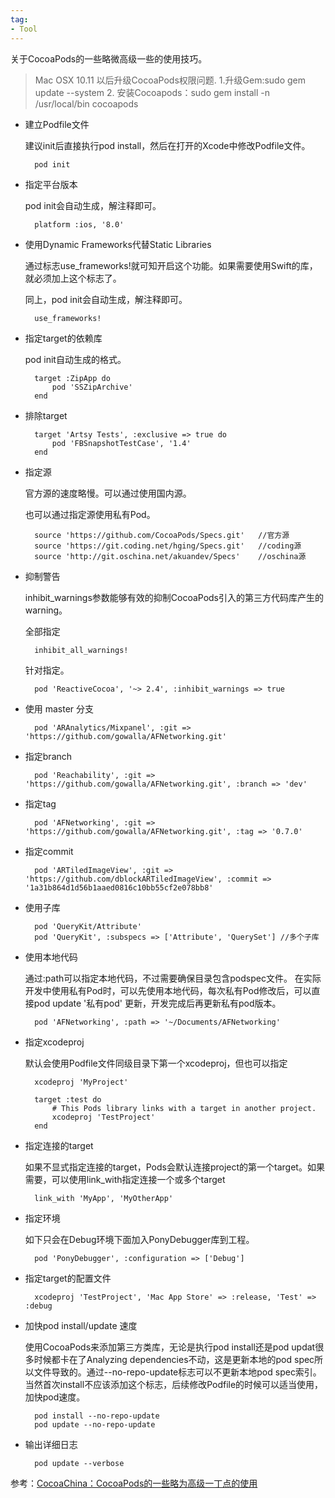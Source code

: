 ```yaml
---
tag:
- Tool
---
```


关于CocoaPods的一些略微高级一些的使用技巧。

> Mac OSX 10.11 以后升级CocoaPods权限问题. 1.升级Gem:sudo gem update --system 2. 安装Cocoapods：sudo gem install -n /usr/local/bin cocoapods

* 建立Podfile文件

    建议init后直接执行pod install，然后在打开的Xcode中修改Podfile文件。

        pod init

* 指定平台版本

    pod init会自动生成，解注释即可。

        platform :ios, '8.0'

* 使用Dynamic Frameworks代替Static Libraries

    通过标志use_frameworks!就可知开启这个功能。如果需要使用Swift的库，就必须加上这个标志了。

    同上，pod init会自动生成，解注释即可。

        use_frameworks!

* 指定target的依赖库

    pod init自动生成的格式。

        target :ZipApp do   
            pod 'SSZipArchive'
        end

* 排除target

        target 'Artsy Tests', :exclusive => true do   
            pod 'FBSnapshotTestCase', '1.4'
        end

* 指定源

    官方源的速度略慢。可以通过使用国内源。

    也可以通过指定源使用私有Pod。

        source 'https://github.com/CocoaPods/Specs.git'   //官方源
        source 'https://git.coding.net/hging/Specs.git'   //coding源
        source 'http://git.oschina.net/akuandev/Specs'    //oschina源

* 抑制警告

    inhibit_warnings参数能够有效的抑制CocoaPods引入的第三方代码库产生的warning。

    全部指定

        inhibit_all_warnings!

    针对指定。

        pod 'ReactiveCocoa', '~> 2.4', :inhibit_warnings => true

* 使用 master 分支

        pod 'ARAnalytics/Mixpanel', :git => 'https://github.com/gowalla/AFNetworking.git'

* 指定branch

        pod 'Reachability', :git => 'https://github.com/gowalla/AFNetworking.git', :branch => 'dev'

* 指定tag

        pod 'AFNetworking', :git => 'https://github.com/gowalla/AFNetworking.git', :tag => '0.7.0'

* 指定commit

        pod 'ARTiledImageView', :git => 'https://github.com/dblockARTiledImageView', :commit => '1a31b864d1d56b1aaed0816c10bb55cf2e078bb8'

* 使用子库

        pod 'QueryKit/Attribute'
        pod 'QueryKit', :subspecs => ['Attribute', 'QuerySet'] //多个子库

* 使用本地代码

    通过:path可以指定本地代码，不过需要确保目录包含podspec文件。
    在实际开发中使用私有Pod时，可以先使用本地代码，每次私有Pod修改后，可以直接pod update '私有pod' 更新，开发完成后再更新私有pod版本。

        pod 'AFNetworking', :path => '~/Documents/AFNetworking'

* 指定xcodeproj

    默认会使用Podfile文件同级目录下第一个xcodeproj，但也可以指定

        xcodeproj 'MyProject'

        target :test do   
            # This Pods library links with a target in another project.
            xcodeproj 'TestProject'
        end

* 指定连接的target

    如果不显式指定连接的target，Pods会默认连接project的第一个target。如果需要，可以使用link_with指定连接一个或多个target

        link_with 'MyApp', 'MyOtherApp'

* 指定环境

    如下只会在Debug环境下面加入PonyDebugger库到工程。

        pod 'PonyDebugger', :configuration => ['Debug']

* 指定target的配置文件

        xcodeproj 'TestProject', 'Mac App Store' => :release, 'Test' => :debug

* 加快pod install/update 速度

    使用CocoaPods来添加第三方类库，无论是执行pod install还是pod updat很多时候都卡在了Analyzing dependencies不动，这是更新本地的pod spec所以文件导致的。通过--no-repo-update标志可以不更新本地pod spec索引。当然首次install不应该添加这个标志，后续修改Podfile的时候可以适当使用，加快pod速度。

        pod install --no-repo-update   
        pod update --no-repo-update  

* 输出详细日志

        pod update --verbose

参考：[CocoaChina：CocoaPods的一些略为高级一丁点的使用](http://www.cocoachina.com/ios/20150916/13384.html)
